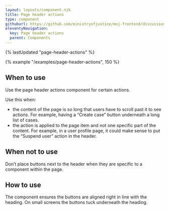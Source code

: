 ```yaml
---
layout: layouts/component.njk
title: Page header actions
type: component
githuburl: https://github.com/ministryofjustice/moj-frontend/discussions/707
eleventyNavigation:
  key: Page header actions
  parent: Components
---
```


{% lastUpdated "page-header-actions" %}

{% example "/examples/page-header-actions", 150 %}

## When to use

Use the page header actions component for certain actions.

Use this when:

- the content of the page is so long that users have to scroll past it to see actions. For example, having a “Create case” button underneath a long list of cases.
- the action is applied to the page item and not one specific part of the content. For example, in a user profile page, it could make sense to put the “Suspend user” action in the header.

## When not to use

Don’t place buttons next to the header when they are specific to a component within the page.

## How to use

The component ensures the buttons are aligned right in line with the heading. On small screens the buttons tuck underneath the heading.
